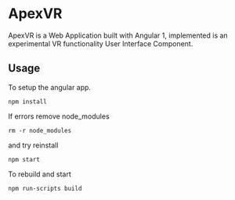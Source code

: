 # ApexVR

ApexVR is a Web Application built with Angular 1, implemented is an experimental VR functionality User Interface Component.

## Usage

To setup the angular app.

	npm install

If errors remove node_modules

	rm -r node_modules 

and try reinstall

	npm start

To rebuild and start

	npm run-scripts build 
